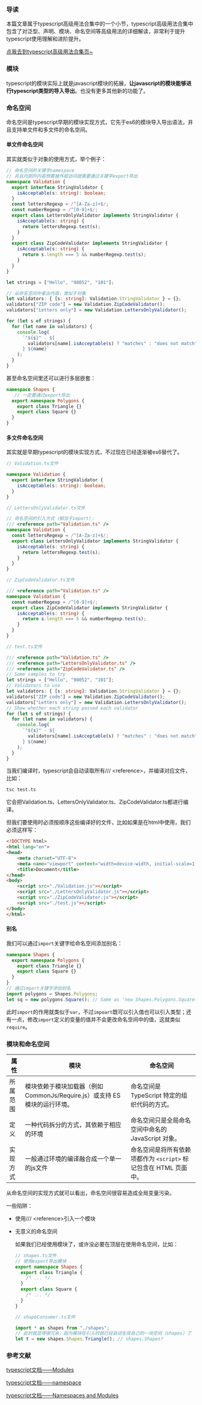 ### 导读

本篇文章属于typescript高级用法合集中的一个小节，typescript高级用法合集中包含了对泛型、声明、模块、命名空间等高级用法的详细解读，非常利于提升typescript使用理解和进阶提升。

[点我去到typescript高级用法合集页~]()

### 模块

typescript的模块实际上就是javascript模块的拓展，**让javascript的模块能够进行typescript类型的导入导出**。也没有更多其他新的功能了。

### 命名空间

命名空间是typescript早期的模块实现方式，它先于es6的模块导入导出语法，并且支持单文件和多文件的命名空间。

#### 单文件命名空间

其实就类似于对象的使用方式，举个例子：

~~~ts
// 命名空间的关键字namespace
// 并且内部的内容想要被外部访问就需要通过关键字export导出
namespace Validation {
  export interface StringValidator {
    isAcceptable(s: string): boolean;
  }
  const lettersRegexp = /^[A-Za-z]+$/;
  const numberRegexp = /^[0-9]+$/;
  export class LettersOnlyValidator implements StringValidator {
    isAcceptable(s: string) {
      return lettersRegexp.test(s);
    }
  }
  export class ZipCodeValidator implements StringValidator {
    isAcceptable(s: string) {
      return s.length === 5 && numberRegexp.test(s);
    }
  }
}

let strings = ["Hello", "98052", "101"];

// 从命名空间中拿出内容，类似于对象
let validators: { [s: string]: Validation.StringValidator } = {};
validators["ZIP code"] = new Validation.ZipCodeValidator();
validators["Letters only"] = new Validation.LettersOnlyValidator();

for (let s of strings) {
  for (let name in validators) {
    console.log(
      `"${s}" - ${
        validators[name].isAcceptable(s) ? "matches" : "does not match"
      } ${name}`
    );
  }
}
~~~

甚至命名空间里还可以进行多层嵌套：

~~~ts
namespace Shapes {
   // 一定要通过export导出
  export namespace Polygons {
    export class Triangle {}
    export class Square {}
  }
}
~~~

#### 多文件命名空间

其实就是早期typescript的模块实现方式，不过现在已经逐渐被es6替代了。

~~~ts
// Validation.ts文件

namespace Validation {
  export interface StringValidator {
    isAcceptable(s: string): boolean;
  }
}
~~~

~~~ts
// LettersOnlyValidator.ts文件

// 命名空间的引入方式（相当于import）：
/// <reference path="Validation.ts" />
namespace Validation {
  const lettersRegexp = /^[A-Za-z]+$/;
  export class LettersOnlyValidator implements StringValidator {
    isAcceptable(s: string) {
      return lettersRegexp.test(s);
    }
  }
}
~~~

~~~ts
// ZipCodeValidator.ts文件

/// <reference path="Validation.ts" />
namespace Validation {
  const numberRegexp = /^[0-9]+$/;
  export class ZipCodeValidator implements StringValidator {
    isAcceptable(s: string) {
      return s.length === 5 && numberRegexp.test(s);
    }
  }
}
~~~

~~~ts
// test.ts文件

/// <reference path="Validation.ts" />
/// <reference path="LettersOnlyValidator.ts" />
/// <reference path="ZipCodeValidator.ts" />
// Some samples to try
let strings = ["Hello", "98052", "101"];
// Validators to use
let validators: { [s: string]: Validation.StringValidator } = {};
validators["ZIP code"] = new Validation.ZipCodeValidator();
validators["Letters only"] = new Validation.LettersOnlyValidator();
// Show whether each string passed each validator
for (let s of strings) {
  for (let name in validators) {
    console.log(
      `"${s}" - ${
        validators[name].isAcceptable(s) ? "matches" : "does not match"
      } ${name}`
    );
  }
}
~~~

当我们编译时，typescript会自动读取所有/// \<reference>，并编译对应文件，比如：

~~~sh
tsc test.ts
~~~

它会把Validation.ts、LettersOnlyValidator.ts、ZipCodeValidator.ts都进行编译。

但我们要使用时必须按顺序这些编译好的文件，比如如果是在html中使用，我们必须这样写：

~~~html
<!DOCTYPE html>
<html lang="en">
<head>
    <meta charset="UTF-8">
    <meta name="viewport" content="width=device-width, initial-scale=1.0">
    <title>Document</title>
</head>
<body>
    <script src="./Validation.js"></script>
    <script src="./LettersOnlyValidator.js"></script>
    <script src="./ZipCodeValidator.js"></script>
    <script src="./test.js"></script>
</body>
</html>
~~~

#### 别名

我们可以通过`import`关键字给命名空间添加别名：

~~~ts
namespace Shapes {
  export namespace Polygons {
    export class Triangle {}
    export class Square {}
  }
}
// 通过import关键字添加别名
import polygons = Shapes.Polygons;
let sq = new polygons.Square(); // Same as 'new Shapes.Polygons.Square()'
~~~

此时`import`的作用就类似于`var`，不过`impoart`既可以引入值也可以引入类型；还有一点，修改`import`定义的变量的值并不会更改命名空间中的值，这就类似`require`。

### 模块和命名空间

| 属性     | 模块                                                         | 命名空间                                                     |
| -------- | ------------------------------------------------------------ | ------------------------------------------------------------ |
| 所属范围 | 模块依赖于模块加载器（例如 CommonJs/Require.js）或支持 ES 模块的运行环境。 | 命名空间是 TypeScript 特定的组织代码的方式。                 |
| 定义     | 一种代码拆分的方式，其依赖于相应的环境                       | 命名空间只是全局命名空间中命名的 JavaScript 对象。           |
| 实现方式 | 一般通过环境的编译融合成一个单一的js文件                     | 命名空间是将所有依赖项都作为 `<script>` 标记包含在 HTML 页面中。 |

从命名空间的实现方式就可以看出，命名空间很容易造成全局变量污染。

一些陷阱：

- 使用/// \<reference>引入一个模块

- 无意义的命名空间

  如果我们已经使用模块了，或许没必要在顶层在使用命名空间，比如：

  ~~~ts
  // shapes.ts文件
  // 使用export导出模块
  export namespace Shapes {
    export class Triangle {
      /* ... */
    }
    export class Square {
      /* ... */
    }
  }
  ~~~

  ~~~ts
  // shapeConsumer.ts文件
  
  import * as shapes from "./shapes";
  // 此时就显得很冗余，因为模块在引入时就已经自动生成自己的一块空间（shapes）了
  let t = new shapes.Shapes.Triangle(); // shapes.Shapes?
  ~~~

### 参考文献

[typescript文档——Modules](https://www.typescriptlang.org/docs/handbook/2/modules.html)

[typescript文档——namespace](https://www.typescriptlang.org/docs/handbook/namespaces.html)

[typescript文档——Namespaces and Modules](https://www.typescriptlang.org/docs/handbook/namespaces-and-modules.html)


